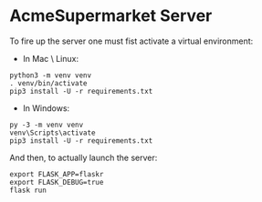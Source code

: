 # AcmeSupermarket Server

To fire up the server one must fist activate a virtual environment:

* In Mac \ Linux:
```shell
python3 -m venv venv
. venv/bin/activate
pip3 install -U -r requirements.txt
```

* In Windows:
```shell
py -3 -m venv venv
venv\Scripts\activate
pip3 install -U -r requirements.txt
```

And then, to actually launch the server:
```shell
export FLASK_APP=flaskr
export FLASK_DEBUG=true
flask run
```